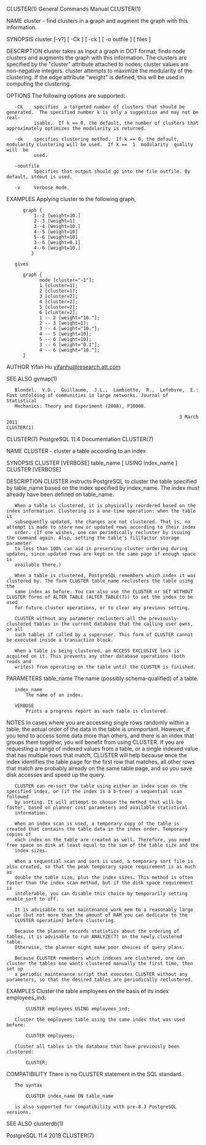 CLUSTER(1)                                                    General Commands Manual                                                   CLUSTER(1)

NAME
       cluster - find clusters in a graph and augment the graph with this information.

SYNOPSIS
       cluster [-v?]  [ -Ck ] [ -ck ] [ -o outfile ] [ files ]

DESCRIPTION
       cluster takes as input a graph in DOT format, finds node clusters and augments the graph with this information.  The clusters are specified
       by the "cluster" attribute attached to nodes; cluster values are non-negative integers.  cluster attempts to maximize the modularity of the
       clustering.  If the edge attribute "weight" is defined, this will be used in computing the clustering.

OPTIONS
       The following options are supported:

       -Ck    specifies  a targeted number of clusters that should be generated.  The specified number k is only a suggestion and may not be real‐
              isable.  If k == 0, the default, the number of clusters that approximately optimizes the modularity is returned.

       -ck    specifies clustering method.  If k == 0, the default, modularity clustering will be used.  If k ==  1  modularity  quality  will  be
              used.

       -ooutfile
              Specifies that output should go into the file outfile. By default, stdout is used.

       -v     Verbose mode.

EXAMPLES
       Applying cluster to the following graph,

          graph {
              1--2 [weight=10.]
              2--3 [weight=1]
              3--4 [weight=10.]
              4--5 [weight=10]
              5--6 [weight=10]
              3--6 [weight=0.1]
              4--6 [weight=10.]
             }

       gives

          graph {
                node [cluster="-1"];
                1 [cluster=1];
                2 [cluster=1];
                3 [cluster=2];
                4 [cluster=2];
                5 [cluster=2];
                6 [cluster=2];
                1 -- 2 [weight="10."];
                2 -- 3 [weight=1];
                3 -- 4 [weight="10."];
                4 -- 5 [weight=10];
                5 -- 6 [weight=10];
                3 -- 6 [weight="0.1"];
                4 -- 6 [weight="10."];
          }

AUTHOR
       Yifan Hu <yifanhu@research.att.com>

SEE ALSO
       gvmap(1)

       Blondel,  V.D.,  Guillaume,  J.L.,  Lambiotte,  R.,  Lefebvre,  E.: Fast unfolding of communities in large networks. Journal of Statistical
       Mechanics: Theory and Experiment (2008), P10008.

                                                                   3 March 2011                                                         CLUSTER(1)
CLUSTER(7)                                                 PostgreSQL 11.4 Documentation                                                CLUSTER(7)

NAME
       CLUSTER - cluster a table according to an index

SYNOPSIS
       CLUSTER [VERBOSE] table_name [ USING index_name ]
       CLUSTER [VERBOSE]

DESCRIPTION
       CLUSTER instructs PostgreSQL to cluster the table specified by table_name based on the index specified by index_name. The index must
       already have been defined on table_name.

       When a table is clustered, it is physically reordered based on the index information. Clustering is a one-time operation: when the table is
       subsequently updated, the changes are not clustered. That is, no attempt is made to store new or updated rows according to their index
       order. (If one wishes, one can periodically recluster by issuing the command again. Also, setting the table's fillfactor storage parameter
       to less than 100% can aid in preserving cluster ordering during updates, since updated rows are kept on the same page if enough space is
       available there.)

       When a table is clustered, PostgreSQL remembers which index it was clustered by. The form CLUSTER table_name reclusters the table using the
       same index as before. You can also use the CLUSTER or SET WITHOUT CLUSTER forms of ALTER TABLE (ALTER_TABLE(7)) to set the index to be used
       for future cluster operations, or to clear any previous setting.

       CLUSTER without any parameter reclusters all the previously-clustered tables in the current database that the calling user owns, or all
       such tables if called by a superuser. This form of CLUSTER cannot be executed inside a transaction block.

       When a table is being clustered, an ACCESS EXCLUSIVE lock is acquired on it. This prevents any other database operations (both reads and
       writes) from operating on the table until the CLUSTER is finished.

PARAMETERS
       table_name
           The name (possibly schema-qualified) of a table.

       index_name
           The name of an index.

       VERBOSE
           Prints a progress report as each table is clustered.

NOTES
       In cases where you are accessing single rows randomly within a table, the actual order of the data in the table is unimportant. However, if
       you tend to access some data more than others, and there is an index that groups them together, you will benefit from using CLUSTER. If you
       are requesting a range of indexed values from a table, or a single indexed value that has multiple rows that match, CLUSTER will help
       because once the index identifies the table page for the first row that matches, all other rows that match are probably already on the same
       table page, and so you save disk accesses and speed up the query.

       CLUSTER can re-sort the table using either an index scan on the specified index, or (if the index is a b-tree) a sequential scan followed
       by sorting. It will attempt to choose the method that will be faster, based on planner cost parameters and available statistical
       information.

       When an index scan is used, a temporary copy of the table is created that contains the table data in the index order. Temporary copies of
       each index on the table are created as well. Therefore, you need free space on disk at least equal to the sum of the table size and the
       index sizes.

       When a sequential scan and sort is used, a temporary sort file is also created, so that the peak temporary space requirement is as much as
       double the table size, plus the index sizes. This method is often faster than the index scan method, but if the disk space requirement is
       intolerable, you can disable this choice by temporarily setting enable_sort to off.

       It is advisable to set maintenance_work_mem to a reasonably large value (but not more than the amount of RAM you can dedicate to the
       CLUSTER operation) before clustering.

       Because the planner records statistics about the ordering of tables, it is advisable to run ANALYZE(7) on the newly clustered table.
       Otherwise, the planner might make poor choices of query plans.

       Because CLUSTER remembers which indexes are clustered, one can cluster the tables one wants clustered manually the first time, then set up
       a periodic maintenance script that executes CLUSTER without any parameters, so that the desired tables are periodically reclustered.

EXAMPLES
       Cluster the table employees on the basis of its index employees_ind:

           CLUSTER employees USING employees_ind;

       Cluster the employees table using the same index that was used before:

           CLUSTER employees;

       Cluster all tables in the database that have previously been clustered:

           CLUSTER;

COMPATIBILITY
       There is no CLUSTER statement in the SQL standard.

       The syntax

           CLUSTER index_name ON table_name

       is also supported for compatibility with pre-8.3 PostgreSQL versions.

SEE ALSO
       clusterdb(1)

PostgreSQL 11.4                                                        2019                                                             CLUSTER(7)

